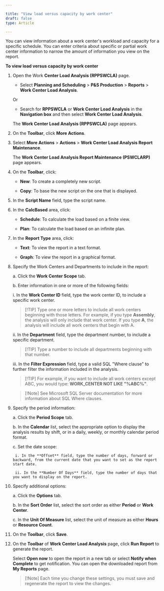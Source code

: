 ```yaml
---

title: "View load versus capacity by work center"
draft: false
type: Article

---
```


You can view information about a work center's workload and capacity for a specific schedule. You can enter criteria about specific or partial work center information to narrow the amount of information you view on the report.

**To view load versus capacity by work center**

1. Open the Work **Center Load Analysis (RPPSWCLA)** page.

    - Select **Planning and Scheduling** > **P&S Production** > **Reports** > **Work Center Load Analysis**.

    Or

    - Search for **RPPSWCLA** or **Work Center Load Analysis** in the **Navigation box** and then select **Work Center Load Analysis**.

    The **Work Center Load Analysis (RPPSWCLA)**  page appears.

2. On the **Toolbar**, click **More Actions**.

3. Select **More Actions** > **Actions** > **Work Center Load Analysis Report Maintenance**.

    The **Work Center Load Analysis Report Maintenance (PSWCLARP)** page appears.

4. On the **Toolbar**, click:

    - **New**: To create a completely new script.

    - **Copy**: To base the new script on the one that is displayed.

5. In the **Script Name** field, type the script name.

6. In the **CalcBased** area, click:

    - **Schedule**: To calculate the load based on a finite view.

    - **Plan**: To calculate the load based on an infinite plan.

7. In the **Report Type** area, click:

    - **Text**: To view the report in a text format.

    - **Graph**: To view the report in a graphical format.

8. Specify the Work Centers and Departments to include in the report:

    a. Click the **Work Center Scope** tab.

    b. Enter information in one or more of the following fields:

    i. In the **Work Center ID** field, type the work center ID, to include a specific work center.

    > [!TIP] Type one or more letters to include all work centers beginning with those letters. For example, if you type **Assembly**, the analysis will only include that work center. If you type **A**, the analysis will include all work centers that begin with A.

    ii. In the **Department** field, type the department number, to include a specific department.

    > [!TIP] Type a number to include all departments beginning with that number.

    iii. In the **Filter Expression** field, type a valid SQL "Where clause" to further filter the information included in the analysis.

    > [!TIP] For example, if you want to include all work centers except ABC, you would type:  **WORK_CENTER NOT LIKE "%ABC%"**.

    > [!Note]  See Microsoft SQL Server documentation for more information about SQL Where clauses.

9. Specify the period information:

    a. Click the **Period Scope** tab.

    b. In the **Calendar** list, select the appropriate option to display the analysis results by shift, or in a daily, weekly, or monthly calendar period format.

    c. Set the date scope:

        i. In the **Offset** field, type the number of days, forward or backward, from the current date that you want to set as the report start date.

        ii. In the **Number Of Days** field, type the number of days that you want to display on the report.

10. Specify additional options:

    a. Click the **Options** tab.

    b. In the **Sort Order** list, select the sort order as either **Period** or **Work Center**.

    c. In the **Unit Of Measure** list, select the unit of measure as either **Hours** or **Resource Count**.

11. On the **Toolbar**, click **Save**.

12. On the **Toolbar** of **Work Center Load Analysis** page, click **Run Report** to generate the report.

    Select **Open now** to open the report in a new tab or select **Notify when Complete** to get notification. You can open the downloaded report from **My Reports** page.

    > [!Note] Each time you change these settings, you must save and regenerate the report to view the changes.

​